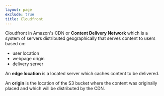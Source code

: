 ```yaml
---
layout: page
exclude: true
title: Cloudfront
---
```


Cloudfront in Amazon's CDN or **Content Delivery Network** which is a system of servers distributed geographically that serves content to users based on:

- user location
- webpage origin
- delivery server

An **edge location** is a located server which caches content to be delivered.

An **origin** is the location of the S3 bucket where the content was originally placed and which will be distributed by the CDN.




<!--stackedit_data:
eyJoaXN0b3J5IjpbMTkwMDA3MzcwNl19
-->